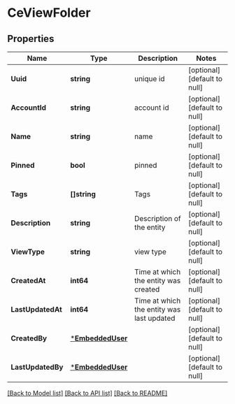 # CeViewFolder

## Properties
Name | Type | Description | Notes
------------ | ------------- | ------------- | -------------
**Uuid** | **string** | unique id | [optional] [default to null]
**AccountId** | **string** | account id | [optional] [default to null]
**Name** | **string** | name | [optional] [default to null]
**Pinned** | **bool** | pinned | [optional] [default to null]
**Tags** | **[]string** | Tags | [optional] [default to null]
**Description** | **string** | Description of the entity | [optional] [default to null]
**ViewType** | **string** | view type | [optional] [default to null]
**CreatedAt** | **int64** | Time at which the entity was created | [optional] [default to null]
**LastUpdatedAt** | **int64** | Time at which the entity was last updated | [optional] [default to null]
**CreatedBy** | [***EmbeddedUser**](EmbeddedUser.md) |  | [optional] [default to null]
**LastUpdatedBy** | [***EmbeddedUser**](EmbeddedUser.md) |  | [optional] [default to null]

[[Back to Model list]](../README.md#documentation-for-models) [[Back to API list]](../README.md#documentation-for-api-endpoints) [[Back to README]](../README.md)

